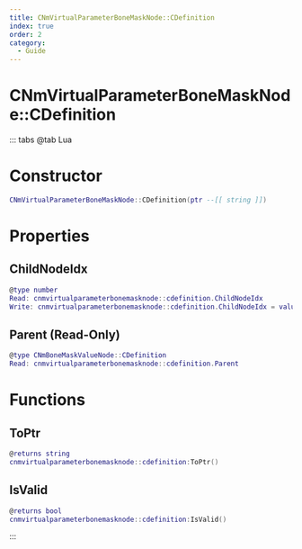 ```yaml
---
title: CNmVirtualParameterBoneMaskNode::CDefinition
index: true
order: 2
category:
  - Guide
---
```


# CNmVirtualParameterBoneMaskNode::CDefinition

::: tabs
@tab Lua
# Constructor
```lua
CNmVirtualParameterBoneMaskNode::CDefinition(ptr --[[ string ]])
```
# Properties
## ChildNodeIdx 
```lua
@type number
Read: cnmvirtualparameterbonemasknode::cdefinition.ChildNodeIdx
Write: cnmvirtualparameterbonemasknode::cdefinition.ChildNodeIdx = value
```
## Parent (Read-Only)
```lua
@type CNmBoneMaskValueNode::CDefinition
Read: cnmvirtualparameterbonemasknode::cdefinition.Parent
```
# Functions
## ToPtr
```lua
@returns string
cnmvirtualparameterbonemasknode::cdefinition:ToPtr()
```
## IsValid
```lua
@returns bool
cnmvirtualparameterbonemasknode::cdefinition:IsValid()
```

:::
